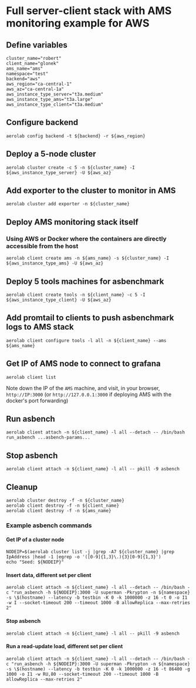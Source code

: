 # Full server-client stack with AMS monitoring example for AWS

## Define variables

```
cluster_name="robert"
client_name="glonek"
ams_name="ams"
namespace="test"
backend="aws"
aws_region="ca-central-1"
aws_az="ca-central-1a"
aws_instance_type_server="t3a.medium"
aws_instance_type_ams="t3a.large"
aws_instance_type_client="t3a.medium"
```

## Configure backend

```
aerolab config backend -t ${backend} -r ${aws_region}
```

## Deploy a 5-node cluster

```
aerolab cluster create -c 5 -n ${cluster_name} -I ${aws_instance_type_server} -U ${aws_az}
```

## Add exporter to the cluster to monitor in AMS

```
aerolab cluster add exporter -n ${cluster_name}
```

## Deploy AMS monitoring stack itself

### Using AWS or Docker where the containers are directly accessible from the host

```
aerolab client create ams -n ${ams_name} -s ${cluster_name} -I ${aws_instance_type_ams} -U ${aws_az}
```

## Deploy 5 tools machines for asbenchmark

```
aerolab client create tools -n ${client_name} -c 5 -I ${aws_instance_type_client} -U ${aws_az}
```

## Add promtail to clients to push asbenchmark logs to AMS stack

```
aerolab client configure tools -l all -n ${client_name} --ams ${ams_name}
```

## Get IP of AMS node to connect to grafana

```
aerolab client list
```

Note down the IP of the `AMS` machine, and visit, in your browser, `http://IP:3000` (or `http://127.0.0.1:3000` if deploying AMS with the docker's port forwarding)

## Run asbench

```
aerolab client attach -n ${client_name} -l all --detach -- /bin/bash run_asbench ...asbench-params...
```

## Stop asbench

```
aerolab client attach -n ${client_name} -l all -- pkill -9 asbench
```

## Cleanup

```
aerolab cluster destroy -f -n ${cluster_name}
aerolab client destroy -f -n ${client_name}
aerolab client destroy -f -n ${ams_name}
```

### Example asbench commands

#### Get IP of a cluster node

```
NODEIP=$(aerolab cluster list -j |grep -A7 ${cluster_name} |grep IpAddress |head -1 |egrep -o '([0-9]{1,3}\.){3}[0-9]{1,3}')
echo "Seed: ${NODEIP}"
```

#### Insert data, different set per client

```
aerolab client attach -n ${client_name} -l all --detach -- /bin/bash -c "run_asbench -h ${NODEIP}:3000 -U superman -Pkrypton -n ${namespace} -s \$(hostname) --latency -b testbin -K 0 -k 1000000 -z 16 -t 0 -o I1 -w I --socket-timeout 200 --timeout 1000 -B allowReplica --max-retries 2"
```

#### Stop asbench

```
aerolab client attach -n ${client_name} -l all -- pkill -9 asbench
```


#### Run a read-update load, different set per client

```
aerolab client attach -n ${client_name} -l all --detach -- /bin/bash -c "run_asbench -h ${NODEIP}:3000 -U superman -Pkrypton -n ${namespace} -s \$(hostname) --latency -b testbin -K 0 -k 1000000 -z 16 -t 86400 -g 1000 -o I1 -w RU,80 --socket-timeout 200 --timeout 1000 -B allowReplica --max-retries 2"
```
